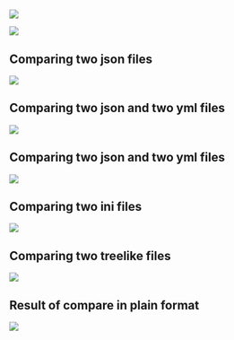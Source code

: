 <h1></h1>
<p>
<a href="https://codeclimate.com/github/skepto77/project-lvl2-s487/maintainability"><img src="https://api.codeclimate.com/v1/badges/64169c9007969429ab5d/maintainability" /></a>

<!-- <a href="https://codeclimate.com/github/skepto77/project-lvl2-s487/test_coverage"><img src="https://api.codeclimate.com/v1/badges/64169c9007969429ab5d/test_coverage" /></a> -->

<a href="https://travis-ci.com/skepto77/project-lvl2-s487"><img src="https://travis-ci.com/skepto77/project-lvl2-s487.svg?branch=master"></a>
</p>

<h2>Comparing two json files</h2>
<a href="https://asciinema.org/a/OQAwdmWxjFcfxGF1Ov3Wd5AjL" target="_blank"><img src="https://asciinema.org/a/OQAwdmWxjFcfxGF1Ov3Wd5AjL.svg" /></a>

<h2>Comparing two json and two yml files</h2>
<a href="https://asciinema.org/a/7sYzXalecQ28s6F0UYedjxLu2" target="_blank"><img src="https://asciinema.org/a/7sYzXalecQ28s6F0UYedjxLu2.svg" /></a>

<h2>Comparing two json and two yml files</h2>
<a href="https://asciinema.org/a/7sYzXalecQ28s6F0UYedjxLu2" target="_blank"><img src="https://asciinema.org/a/7sYzXalecQ28s6F0UYedjxLu2.svg" /></a>

<h2>Comparing two ini files</h2>
<a href="https://asciinema.org/a/iHCcWlCjtPxb19XbH9c6iugyh" target="_blank"><img src="https://asciinema.org/a/iHCcWlCjtPxb19XbH9c6iugyh.svg" /></a>

<h2>Comparing two treelike files</h2>
<a href="https://asciinema.org/a/vbqwBsiMMkF5RoxzUkk6235WD" target="_blank"><img src="https://asciinema.org/a/vbqwBsiMMkF5RoxzUkk6235WD.svg" /></a>

<h2>Result of compare in plain format</h2>
<a href="https://asciinema.org/a/lIW1eupOl0rP7HWKqB9JtAT2C" target="_blank"><img src="https://asciinema.org/a/lIW1eupOl0rP7HWKqB9JtAT2C.svg" /></a>
